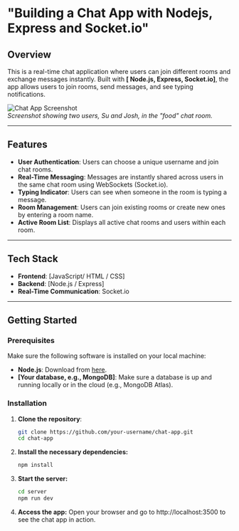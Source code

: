 # "Building a Chat App with Nodejs, Express and Socket.io"


## Overview
This is a real-time chat application where users can join different rooms and exchange messages instantly. Built with **[ Node.js, Express, Socket.io]**, the app allows users to join rooms, send messages, and see typing notifications.

![Chat App Screenshot](./path-to-screenshot)  
*Screenshot showing two users, Su and Josh, in the "food" chat room.*

---

## Features
- **User Authentication**: Users can choose a unique username and join chat rooms.
- **Real-Time Messaging**: Messages are instantly shared across users in the same chat room using WebSockets (Socket.io).
- **Typing Indicator**: Users can see when someone in the room is typing a message.
- **Room Management**: Users can join existing rooms or create new ones by entering a room name.
- **Active Room List**: Displays all active chat rooms and users within each room.

---

## Tech Stack
- **Frontend**: [JavaScript/ HTML / CSS]
- **Backend**: [Node.js / Express]
- **Real-Time Communication**: Socket.io

---

## Getting Started

### Prerequisites
Make sure the following software is installed on your local machine:
- **Node.js**: Download from [here](https://nodejs.org/).
- **[Your database, e.g., MongoDB]**: Make sure a database is up and running locally or in the cloud (e.g., MongoDB Atlas).

### Installation

1. **Clone the repository**:
   ```bash
   git clone https://github.com/your-username/chat-app.git
   cd chat-app

2. **Install the necessary dependencies:**
   ```bash
   npm install

3. **Start the server:**
    ```bash
   cd server
   npm run dev

4. **Access the app:**
Open your browser and go to http://localhost:3500 to see the chat app in action.
